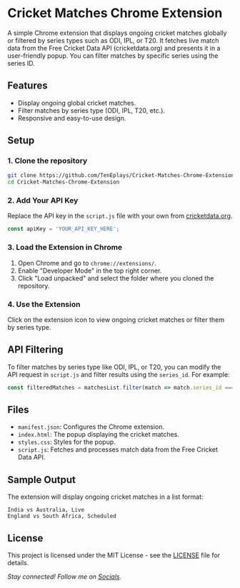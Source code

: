 # Cricket Matches Chrome Extension

A simple Chrome extension that displays ongoing cricket matches globally or filtered by series types such as ODI, IPL, or T20. It fetches live match data from the Free Cricket Data API (cricketdata.org) and presents it in a user-friendly popup. You can filter matches by specific series using the series ID.

## Features
- Display ongoing global cricket matches.
- Filter matches by series type (ODI, IPL, T20, etc.).
- Responsive and easy-to-use design.

## Setup

### 1. Clone the repository

```bash
git clone https://github.com/TenEplays/Cricket-Matches-Chrome-Extension.git
cd Cricket-Matches-Chrome-Extension
```

### 2. Add Your API Key

Replace the API key in the `script.js` file with your own from [cricketdata.org](https://cricketdata.org/).

```javascript
const apiKey = 'YOUR_API_KEY_HERE';
```

### 3. Load the Extension in Chrome

1. Open Chrome and go to `chrome://extensions/`.
2. Enable "Developer Mode" in the top right corner.
3. Click "Load unpacked" and select the folder where you cloned the repository.

### 4. Use the Extension

Click on the extension icon to view ongoing cricket matches or filter them by series type.

## API Filtering

To filter matches by series type like ODI, IPL, or T20, you can modify the API request in `script.js` and filter results using the `series_id`. For example:

```javascript
const filteredMatches = matchesList.filter(match => match.series_id === 'desired_series_id');
```

## Files

- `manifest.json`: Configures the Chrome extension.
- `index.html`: The popup displaying the cricket matches.
- `styles.css`: Styles for the popup.
- `script.js`: Fetches and processes match data from the Free Cricket Data API.

## Sample Output

The extension will display ongoing cricket matches in a list format:

```
India vs Australia, Live
England vs South Africa, Scheduled
```

## License

This project is licensed under the MIT License - see the [LICENSE](LICENSE) file for details.

*Stay connected! Follow me on [Socials](https://linktr.ee/tenegames).*